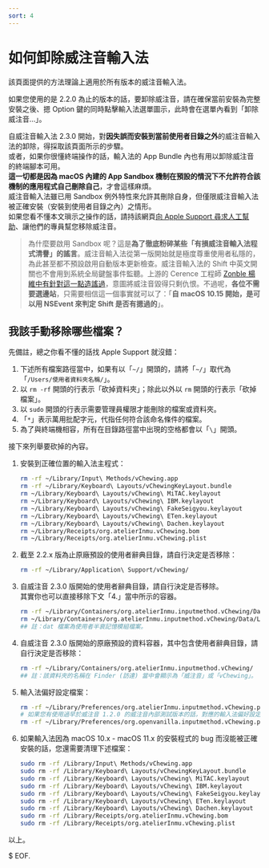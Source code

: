 ```yaml
---
sort: 4
---
```

# 如何卸除威注音輸入法

該頁面提供的方法理論上適用於所有版本的威注音輸入法。

如果您使用的是 2.2.0 為止的版本的話，要卸除威注音，請在確保當前安裝為完整安裝之後、摁 Option 鍵的同時點擊輸入法選單圖示，此時會在選單內看到「卸除威注音…」。

自威注音輸入法 2.3.0 開始，對**因失誤而安裝到當前使用者目錄之外**的威注音輸入法的卸除，得採取該頁面所示的步驟。<br />
或者，如果你很懂終端操作的話，輸入法的 App Bundle 內也有用以卸除威注音的終端腳本可用。<br />
**這一切都是因為 macOS 內建的 App Sandbox 機制在預設的情況下不允許符合該機制的應用程式自己刪除自己**，才會這樣麻煩。<br />
威注音輸入法雖已用 Sandbox 例外特性來允許其刪除自身，但僅限威注音輸入法被正確安裝（安裝到使用者目錄之內）之情形。<br />
如果您看不懂本文瑣示之操作的話，請持該網頁[向 Apple Support 尋求人工幫助](https://support.apple.com/zh-tw)、讓他們的專員幫您移除威注音。

> 為什麼要啟用 Sandbox 呢？這是**為了徹底粉碎某些「有損威注音輸入法程式清譽」的謠言**。威注音輸入法從第一版開始就是極度尊重使用者私隱的，為此甚至都不預設啟用自動版本更新檢查。威注音輸入法的 Shift 中英文開關也不會用到系統全局鍵盤事件監聽。上游的 Cerence 工程師 [Zonble 楊維中有針對這一點造謠過](https://github.com/vChewing/vChewing-macOS/discussions/118)，意圖將威注音毀得只剩仇恨。不過呢，**各位不需要選邊站**，只需要相信這一個事實就可以了：「**自 macOS 10.15 開始，是可以用 NSEvent 來判定 Shift 是否有摁過的**」。

## 我該手動移除哪些檔案？

先備註，總之你看不懂的話找 Apple Support 就沒錯：

1. 下述所有檔案路徑當中，如果有以「`~/`」開頭的，請將「`~/`」取代為「`/Users/使用者資料夾名稱/`」。
2. 以 `rm -rf` 開頭的行表示「砍掉資料夾」；除此以外以 `rm` 開頭的行表示「砍掉檔案」。
3. 以 `sudo` 開頭的行表示需要管理員權限才能刪除的檔案或資料夾。
4. 「`*`」表示萬用批配字元，代指任何符合該命名條件的檔案。
5. 為了與終端機相容，所有在目錄路徑當中出現的空格都會以「`\`」開頭。

接下來列舉要砍掉的內容。

1. 安裝到正確位置的輸入法主程式：
	```sh
	rm -rf ~/Library/Input\ Methods/vChewing.app
	rm -rf ~/Library/Keyboard\ Layouts/vChewingKeyLayout.bundle
	rm ~/Library/Keyboard\ Layouts/vChewing\ MiTAC.keylayout
	rm ~/Library/Keyboard\ Layouts/vChewing\ IBM.keylayout
	rm ~/Library/Keyboard\ Layouts/vChewing\ FakeSeigyou.keylayout
	rm ~/Library/Keyboard\ Layouts/vChewing\ ETen.keylayout
	rm ~/Library/Keyboard\ Layouts/vChewing\ Dachen.keylayout
	rm ~/Library/Receipts/org.atelierInmu.vChewing.bom
	rm ~/Library/Receipts/org.atelierInmu.vChewing.plist
	```

2. 截至 2.2.x 版為止原廠預設的使用者辭典目錄，請自行決定是否移除：
	```sh
	rm -rf ~/Library/Application\ Support/vChewing/
	```

3. 自威注音 2.3.0 版開始的使用者辭典目錄，請自行決定是否移除。<br />其實你也可以直接移除下文「4.」當中所示的容器。
	```sh
	rm -rf ~/Library/Containers/org.atelierInmu.inputmethod.vChewing/Data/Library/Application\ Support/vChewing/
	rm ~/Library/Containers/org.atelierInmu.inputmethod.vChewing/Data/Library/Application\ Support/vChewing_*.dat
	## 註：dat 檔案為使用者半衰記憶模組檔案。
	``` 

4. 自威注音 2.3.0 版開始的原廠預設的資料容器，其中包含使用者辭典目錄，請自行決定是否移除：
	```sh
	rm -rf ~/Library/Containers/org.atelierInmu.inputmethod.vChewing/
	## 註：該資料夾的名稱在 Finder (訪達) 當中會顯示為「威注音」或「vChewing」。
	``` 

5. 輸入法偏好設定檔案：
	```sh
	rm -rf ~/Library/Preferences/org.atelierInmu.inputmethod.vChewing.plist
	# 如果您有使用過早於威注音 1.2.0 的威注音內部測試版本的話，對應的輸入法偏好設定檔案：
	rm -rf ~/Library/Preferences/org.openvanilla.inputmethod.vChewing.plist
	```

6. 如果輸入法因為 macOS 10.x - macOS 11.x 的安裝程式的 bug 而沒能被正確安裝的話，您還需要清理下述檔案：
	```sh
	sudo rm -rf /Library/Input\ Methods/vChewing.app
	sudo rm -rf /Library/Keyboard\ Layouts/vChewingKeyLayout.bundle
	sudo rm -rf /Library/Keyboard\ Layouts/vChewing\ MiTAC.keylayout
	sudo rm -rf /Library/Keyboard\ Layouts/vChewing\ IBM.keylayout
	sudo rm -rf /Library/Keyboard\ Layouts/vChewing\ FakeSeigyou.keylayout
	sudo rm -rf /Library/Keyboard\ Layouts/vChewing\ ETen.keylayout
	sudo rm -rf /Library/Keyboard\ Layouts/vChewing\ Dachen.keylayout
	sudo rm -rf /Library/Receipts/org.atelierInmu.vChewing.bom
	sudo rm -rf /Library/Receipts/org.atelierInmu.vChewing.plist
	```

以上。

$ EOF.
